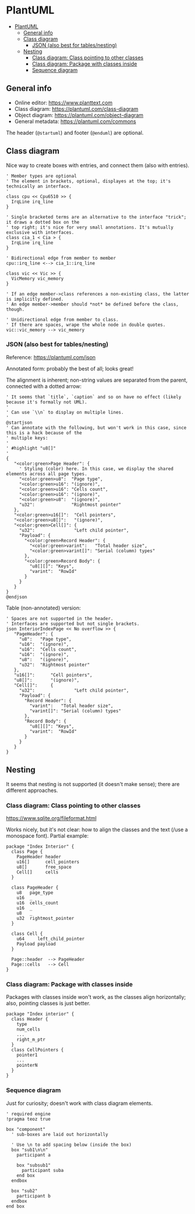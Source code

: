 # PlantUML

- [PlantUML](#plantuml)
  - [General info](#general-info)
  - [Class diagram](#class-diagram)
    - [JSON (also best for tables/nesting)](#json-also-best-for-tablesnesting)
  - [Nesting](#nesting)
    - [Class diagram: Class pointing to other classes](#class-diagram-class-pointing-to-other-classes)
    - [Class diagram: Package with classes inside](#class-diagram-package-with-classes-inside)
    - [Sequence diagram](#sequence-diagram)

## General info

- Online editor: https://www.planttext.com
- Class diagram: https://plantuml.com/class-diagram
- Object diagram: https://plantuml.com/object-diagram
- General metadata: https://plantuml.com/commons

The header (`@startuml`) and footer (`@enduml`) are optional.

## Class diagram

Nice way to create boxes with entries, and connect them (also with entries).

```plantuml
' Member types are optional
' The element in brackets, optional, displayes at the top; it's technically an interface.
'
class cpu << Cpu6510 >> {
  IrqLine irq_line
}

' Single bracketed terms are an alternative to the interface "trick"; it draws a dotted box on the
' top right; it's nice for very small annotations. It's mutually exclusive with interfaces.
class cia_1 < Cia > {
  IrqLine irq_line
}

' Bidirectional edge from member to member
cpu::irq_line <--> cia_1::irq_line

class vic << Vic >> {
  VicMemory vic_memory
}

' If an edge member->class references a non-existing class, the latter is implicitly defined.
' An edge member->member should *not* be defined before the class, though.

' Unidirectional edge from member to class.
' If there are spaces, wrape the whole node in double quotes.
vic::vic_memory --> vic_memory
```

### JSON (also best for tables/nesting)

Reference: https://plantuml.com/json

Annotated form: probably the best of all; looks great!

The alignment is inherent; non-string values are separated from the parent, connected with a dotted arrow:

```plantuml
' It seems that `title`, `caption` and so on have no effect (likely because it's formally not UML).
'
' Can use `\\n` to display on multiple lines.
'
@startjson
' Can annotate with the following, but won't work in this case, since this is a hack because of the
' multiple keys:
'
' #highlight "u8[]"
'
{
   "<color:green>Page Header": {
     ' Styling (color) here. In this case, we display the shared elements across all page types.
     "<color:green>u8":  "Page type",
     "<color:green>u16": "(ignore)",
     "<color:green>u16": "Cells count",
     "<color:green>u16": "(ignore)",
     "<color:green>u8":  "(ignore)",
     "u32":              "Rightmost pointer"
   },
   "<color:green>u16[]":  "Cell pointers",
   "<color:green>u8[]":   "(ignore)",
   "<color:green>Cell[]": {
     "u32":               "Left child pointer",
     "Payload": {
       "<color:green>Record Header": {
         "<color:green>varint":   "Total header size",
         "<color:green>varint[]": "Serial (column) types"
       },
       "<color:green>Record Body": {
         "u8[][]": "Keys",
         "varint":  "RowId"
       }
     }
   }
}
@endjson
```

Table (non-annotated) version:

```plantuml
' Spaces are not supported in the header.
' Interfaces are supported but not single brackets.
json InteriorIndexPage << No overflow >> {
   "PageHeader": {
     "u8":   "Page type",
     "u16":  "(ignore)",
     "u16":  "Cells count",
     "u16":  "(ignore)",
     "u8":   "(ignore)",
     "u32":  "Rightmost pointer"
   },
   "u16[]":      "Cell pointers",
   "u8[]":       "(ignore)",
   "Cell[]":     {
     "u32":               "Left child pointer",
     "Payload": {
       "Record Header": {
         "varint":   "Total header size",
         "varint[]": "Serial (column) types"
       },
       "Record Body": {
         "u8[][]": "Keys",
         "varint":  "RowId"
       }
     }
   }
}
```

## Nesting

It seems that nesting is not supported (it doesn't make sense); there are different approaches.

### Class diagram: Class pointing to other classes

https://www.sqlite.org/fileformat.html

Works nicely, but it's not clear: how to align the classes and the text (/use a monospace font). Partial example:

```plantuml
package "Index Interior" {
  class Page {
    PageHeader header
    u16[]      cell_pointers
    u8[]       free_space
    Cell[]     cells
  }

  class PageHeader {
    u8   page_type
    u16  _
    u16  cells_count
    u16  _
    u8   _
    u32  rightmost_pointer
  }

  class Cell {
    u64     left_child_pointer
    Payload payload
  }

  Page::header  --> PageHeader
  Page::cells   --> Cell
}
```

### Class diagram: Package with classes inside

Packages with classes inside won't work, as the classes align horizontally; also, pointing classes is just better.

```plantuml
package "Index interior" {
  class Header {
    type
    num_cells
    ...
    right_m_ptr
  }
  class CellPointers {
    pointer1
    ...
    pointerN
  }
}
```

### Sequence diagram

Just for curiosity; doesn't work with class diagram elements.

```plantuml
' required engine
!pragma teoz true

box "component"
  ' sub-boxes are laid out horizontally

  ' Use \n to add spacing below (inside the box)
  box "sub1\n\n"
    participant a

    box "subsub1"
      participant suba
    end box
  endbox

  box "sub2"
    participant b
  endbox
end box
```